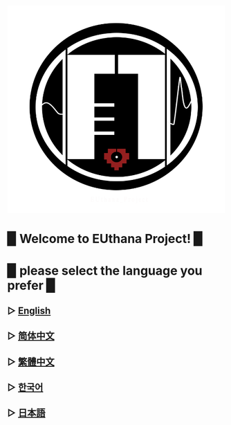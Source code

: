 ![](image/EU2.png)



# ▉ Welcome to EUthana Project! ▉  

# ▉ please select the language you prefer ▉  


## ▷ [English](https://euthana.github.io/EUthana_Project/Language_EN/README.md)
## ▷ [简体中文](https://euthana.github.io/EUthana_Project/Language_CHS/README.md)
## ▷ [繁體中文](https://euthana.github.io/EUthana_Project/Language_CHT/README.md)
## ▷ [한국어](https://euthana.github.io/EUthana_Project/Language_KR/README.md)
## ▷ [日本語](https://euthana.github.io/EUthana_Project/Language_JP/README.md)
